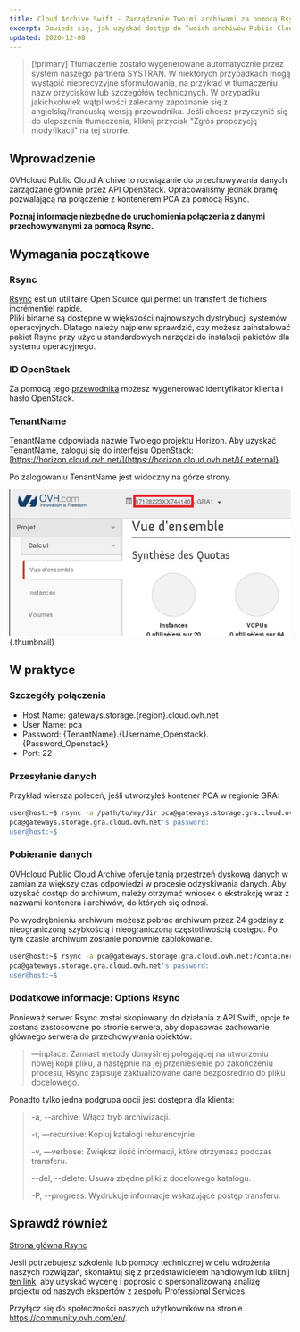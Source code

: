 ```yaml
---
title: Cloud Archive Swift - Zarządzanie Twoimi archiwami za pomocą Rsync
excerpt: Dowiedz się, jak uzyskać dostęp do Twoich archiwów Public Cloud za pomocą Rsync
updated: 2020-12-08
---
```


> [!primary]
> Tłumaczenie zostało wygenerowane automatycznie przez system naszego partnera SYSTRAN. W niektórych przypadkach mogą wystąpić nieprecyzyjne sformułowania, na przykład w tłumaczeniu nazw przycisków lub szczegółów technicznych. W przypadku jakichkolwiek wątpliwości zalecamy zapoznanie się z angielską/francuską wersją przewodnika. Jeśli chcesz przyczynić się do ulepszenia tłumaczenia, kliknij przycisk "Zgłóś propozycję modyfikacji" na tej stronie.
>


## Wprowadzenie

OVHcloud Public Cloud Archive to rozwiązanie do przechowywania danych zarządzane głównie przez API OpenStack. Opracowaliśmy jednak bramę pozwalającą na połączenie z kontenerem PCA za pomocą Rsync.

**Poznaj informacje niezbędne do uruchomienia połączenia z danymi przechowywanymi za pomocą Rsync.**

## Wymagania początkowe

### Rsync

[Rsync](https://rsync.samba.org/) est un utilitaire Open Source qui permet un transfert de fichiers incrémentiel rapide.<br>
Pliki binarne są dostępne w większości najnowszych dystrybucji systemów operacyjnych. Dlatego należy najpierw sprawdzić, czy możesz zainstalować pakiet Rsync przy użyciu standardowych narzędzi do instalacji pakietów dla systemu operacyjnego.

### ID OpenStack

Za pomocą tego [przewodnika](/pages/public_cloud/compute/introducing_horizon) możesz wygenerować identyfikator klienta i hasło OpenStack.

### TenantName

TenantName odpowiada nazwie Twojego projektu Horizon. Aby uzyskać TenantName, zaloguj się do interfejsu OpenStack: [https://horizon.cloud.ovh.net/](https://horizon.cloud.ovh.net/){.external}.

Po zalogowaniu TenantName jest widoczny na górze strony.

![horizon](images/image1.png){.thumbnail}

## W praktyce

### Szczegóły połączenia

- Host Name: gateways.storage.{region}.cloud.ovh.net
- User Name: pca
- Password: {TenantName}.{Username_Openstack}.{Password_Openstack}
- Port: 22

### Przesyłanie danych

Przykład wiersza poleceń, jeśli utworzyłeś kontener PCA w regionie GRA:

```bash
user@host:~$ rsync -a /path/to/my/dir pca@gateways.storage.gra.cloud.ovh.net:/container
pca@gateways.storage.gra.cloud.ovh.net's password:
user@host:~$
```

### Pobieranie danych

OVHcloud Public Cloud Archive oferuje tanią przestrzeń dyskową danych w zamian za większy czas odpowiedzi w procesie odzyskiwania danych. Aby uzyskać dostęp do archiwum, należy otrzymać wniosek o ekstrakcję wraz z nazwami kontenera i archiwów, do których się odnosi.

Po wyodrębnieniu archiwum możesz pobrać archiwum przez 24 godziny z nieograniczoną szybkością i nieograniczoną częstotliwością dostępu. Po tym czasie archiwum zostanie ponownie zablokowane.

```bash
user@host:~$ rsync -a pca@gateways.storage.gra.cloud.ovh.net:/container
pca@gateways.storage.gra.cloud.ovh.net's password:
user@host:~$
```

### Dodatkowe informacje: Options Rsync

Ponieważ serwer Rsync został skopiowany do działania z API Swift, opcje te zostaną zastosowane po stronie serwera, aby dopasować zachowanie głównego serwera do przechowywania obiektów:

> —inplace: Zamiast metody domyślnej polegającej na utworzeniu nowej kopii pliku, a następnie na jej przeniesienie po zakończeniu procesu, Rsync zapisuje zaktualizowane dane bezpośrednio do pliku docelowego.
>

Ponadto tylko jedna podgrupa opcji jest dostępna dla klienta:

> -a, --archive: Włącz tryb archiwizacji.
>
> -r, —recursive: Kopiuj katalogi rekurencyjnie.
>
> -v, —verbose: Zwiększ ilość informacji, które otrzymasz podczas transferu.
>
> --del, --delete: Usuwa zbędne pliki z docelowego katalogu.
>
> -P, --progress: Wydrukuje informacje wskazujące postęp transferu.


## Sprawdź również

[Strona główna Rsync](https://linux.die.net/man/1/rsync)

Jeśli potrzebujesz szkolenia lub pomocy technicznej w celu wdrożenia naszych rozwiązań, skontaktuj się z przedstawicielem handlowym lub kliknij [ten link](https://www.ovhcloud.com/pl/professional-services/), aby uzyskać wycenę i poprosić o spersonalizowaną analizę projektu od naszych ekspertów z zespołu Professional Services.

Przyłącz się do społeczności naszych użytkowników na stronie <https://community.ovh.com/en/>.
